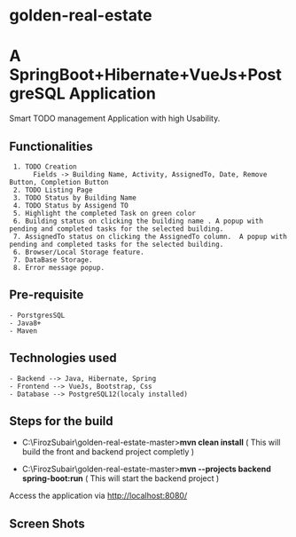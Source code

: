 # golden-real-estate
# A SpringBoot+Hibernate+VueJs+PostgreSQL Application
 Smart TODO management Application with high Usability.
 ## Functionalities 
     1. TODO Creation 
          Fields -> Building Name, Activity, AssignedTo, Date, Remove Button, Completion Button
     2. TODO Listing Page
     3. TODO Status by Building Name
     4. TODO Status by Assigend TO
     5. Highlight the completed Task on green color
     6. Building status on clicking the building name . A popup with pending and completed tasks for the selected building.
     7. AssignedTo status on clicking the AssignedTo column.  A popup with pending and completed tasks for the selected building.
     6. Browser/Local Storage feature.
     7. DataBase Storage.
     8. Error message popup.
 
## Pre-requisite
    - PorstgresSQL
    - Java8+
    - Maven
    
## Technologies used 
    - Backend --> Java, Hibernate, Spring
    - Frontend --> VueJs, Bootstrap, Css
    - Database --> PostgreSQL12(localy installed)

## Steps for the build
   - C:\FirozSubair\golden-real-estate-master>**mvn clean install**
    ( This will build the front and backend project completly )

   - C:\FirozSubair\golden-real-estate-master>**mvn --projects backend spring-boot:run**
    ( This will start the backend project )
    
Access the application via  <http://localhost:8080/>

## Screen Shots
    
